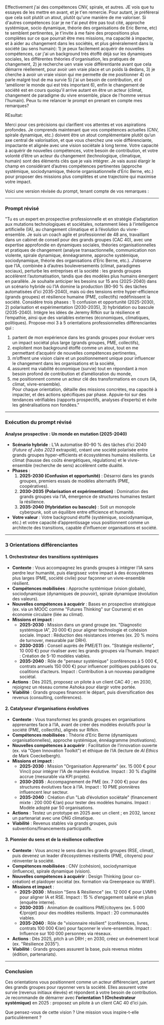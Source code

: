 Effectivement j'ai des compétences CNV, spirale, et autres. JE vois que tu essayes de les mettre en avant, et je t'en remercie. Pour autant, je préférerai que cela soit plutôt un atout, plutôt qu'une manière de me valoriser. Si d'autres compétences (car je ne t'ai peut être pas tout cité, approche systémique, socio dynamique, théorie des organisations de Eric Berne, etc) te semblent pertinentes, je t'invite à me faire des propositions plus complètes sur ce que pourrait être mes missions, ma capacité à impacter, et à aider au changement dans les sociétés, et plus généralement dans la société (au sens humain):  1) je peux facilement acquérir de nouvelles compétences, car j'ai un background très étoffé déjà sur les dynamiques sociales, les différentes théories d'organisation, les pratiques de changement, 2) je recherche uen vraie voie différentiante avant que cela démarre réellement, pour avoir uen vraie place et un poids là dedans, 3) je cherche à avoir un vraie vision qui me permette de me positionner 4) on parle malgré tout de ma survie 5) j'ai un besoin de contribution, et d 'améliorer le monde qui est très important 6), enfin le changement de société est en cours quoiqu'il arrive autant en être un acteur (climat, changement de paradigme du vivre ensemble, place de l'homme versus l'humain).
Peux tu me relancer le prompt en prenant en compte mes remarques?

REsultat:

Merci pour ces précisions qui clarifient vos attentes et vos aspirations profondes. Je comprends maintenant que vos compétences actuelles (CNV, spirale dynamique, etc.) doivent être un atout complémentaire plutôt qu’un axe central de valorisation, et que vous cherchez une voie différenciante, impactante et alignée avec une vision sociétale à long terme. Votre capacité à acquérir de nouvelles compétences, votre besoin de contribution, et votre volonté d’être un acteur du changement (technologique, climatique, humain) sont des éléments clés que je vais intégrer. Je vais aussi élargir le champ en considérant d’autres compétences pertinentes (approche systémique, sociodynamique, théorie organisationnelle d’Eric Berne, etc.) pour proposer des missions plus complètes et une trajectoire qui maximise votre impact.

Voici une version révisée du prompt, tenant compte de vos remarques :

---

### Prompt révisé
"Tu es un expert en prospective professionnelle et en stratégie d’adaptation aux mutations technologiques et sociétales, notamment liées à l’intelligence artificielle (IA), au changement climatique et à l’évolution du vivre-ensemble. Je suis un coach agile et professionnel de 48 ans, travaillant dans un cabinet de conseil pour des grands groupes (CAC 40), avec une expertise approfondie en dynamiques sociales, théories organisationnelles et pratiques de changement (analyse transactionnelle, communication non violente, spirale dynamique, énnéagramme, approche systémique, sociodynamique, théorie des organisations d’Eric Berne, etc.). J’observe que l’IA, combinée à d’autres bouleversements (climat, paradigmes sociaux), perturbe les entreprises et la société : les grands groupes accélèrent l’automatisation, tandis que des modèles plus humains émergent en parallèle. Je souhaite anticiper les besoins sur 15 ans (2025-2040) dans un scénario hybride où l’IA domine la production (80-90 % des tâches automatisées d’ici 2035-2040), mais où des tensions entre hyper-efficience (grands groupes) et résilience humaine (PME, collectifs) redéfinissent la société. Considère trois phases : 1) confusion et opportunité (2025-2030), 2) polarisation et expérimentation (2030-2035), 3) hybridation ou bascule (2035-2040). Intègre les idées de Jeremy Rifkin sur la résilience et l’empathie, ainsi que des variables externes (économiques, climatiques, politiques). Propose-moi 3 à 5 orientations professionnelles différenciantes qui :  
1) partent de mon expérience dans les grands groupes pour évoluer vers un impact sociétal plus large (grands groupes, PME, collectifs),  
2) exploitent mon background étoffé comme un atout, tout en me permettant d’acquérir de nouvelles compétences pertinentes,  
3) m’offrent une vision claire et un positionnement unique pour influencer le changement dans les organisations et la société,  
4) assurent ma viabilité économique (survie) tout en répondant à mon besoin profond de contribution et d’amélioration du monde,  
5) me positionnent comme un acteur clé des transformations en cours (IA, climat, vivre-ensemble).  
Pour chaque orientation, détaille des missions concrètes, ma capacité à impacter, et des actions spécifiques par phase. Appuie-toi sur des tendances vérifiables (rapports prospectifs, analyses d’experts) et évite les généralisations non fondées."

---

### Exécution du prompt révisé

#### Analyse prospective : Un monde en mutation (2025-2040)
- **Scénario hybride** : L’IA automatise 80-90 % des tâches d’ici 2040 (*Future of Jobs 2023* extrapolé), créant une société polarisée entre grands groupes hyper-efficients et écosystèmes humains résilients. Le climat (hausse des coûts énergétiques, régulations) et le vivre-ensemble (recherche de sens) accélèrent cette dualité.
- **Phases** :
  1. **2025-2030 (Confusion et opportunité)** : Désarroi dans les grands groupes, premiers essais de modèles alternatifs (PME, coopératives).
  2. **2030-2035 (Polarisation et expérimentation)** : Domination des grands groupes via l’IA, émergence de structures humaines testant la résilience.
  3. **2035-2040 (Hybridation ou bascule)** : Soit un monopole cyberpunk, soit un équilibre entre efficience et humanité.
- **Votre valeur** : Votre background étoffé (systémique, sociodynamique, etc.) et votre capacité d’apprentissage vous positionnent comme un architecte des transitions, capable d’influencer organisations et société.

---

### 3 Orientations différenciantes

#### 1. Orchestrateur des transitions systémiques
- **Contexte** : Vous accompagnez les grands groupes à intégrer l’IA sans perdre leur humanité, puis élargissez votre impact à des écosystèmes plus larges (PME, société civile) pour façonner un vivre-ensemble résilient.
- **Compétences mobilisées** : Approche systémique (vision globale), sociodynamique (dynamiques de pouvoir), spirale dynamique (évolution des valeurs).
- **Nouvelles compétences à acquérir** : Bases en prospective stratégique (ex. via un MOOC comme "Futures Thinking" sur Coursera) et en économie circulaire (liée au climat).
- **Missions et impact** :
  - **2025-2030** : Mission dans un grand groupe (ex. "Diagnostic systémique IA", 20 000 €) pour aligner technologie et cohésion sociale. Impact : Réduction des résistances internes (ex. 20 % moins de turnover, mesurable par DRH).
  - **2030-2035** : Conseil auprès de PME/ETI (ex. "Stratégie résiliente", 10 000 €) pour rivaliser avec les grands groupes via l’humain. Impact : Création de 5-10 modèles viables.
  - **2035-2040** : Rôle de "penseur systémique" (conférences à 5 000 €, contrats annuels 150 000 €) pour influencer politiques publiques ou coalitions d’acteurs. Impact : Contribution à un nouveau paradigme sociétal.
- **Actions** : Dès 2025, proposez un pilote à un client CAC 40 ; en 2030, rejoignez un réseau comme Ashoka pour élargir votre portée.
- **Viabilité** : Grands groupes financent le départ, puis diversification des revenus (consulting, conférences).

#### 2. Catalyseur d’organisations évolutives
- **Contexte** : Vous transformez les grands groupes en organisations apprenantes face à l’IA, avant de créer des modèles évolutifs pour la société (PME, collectifs), alignés sur Rifkin.
- **Compétences mobilisées** : Théorie d’Eric Berne (dynamiques organisationnelles), approche systémique, énnéagramme (motivations).
- **Nouvelles compétences à acquérir** : Facilitation de l’innovation ouverte (ex. via "Open Innovation Toolkit") et éthique de l’IA (lecture de *AI Ethics* de Mark Coeckelbergh).
- **Missions et impact** :
  - **2025-2030** : Mission "Organisation Apprenante" (ex. 15 000 € pour Vinci) pour intégrer l’IA de manière évolutive. Impact : 30 % d’agilité accrue (mesurable via KPI projets).
  - **2030-2035** : Accompagnement de PME (ex. 7 000 €) pour des structures évolutives face à l’IA. Impact : 10 PME pionnières influencent leur secteur.
  - **2035-2040** : Création d’un "Lab d’évolution sociétale" (financement mixte : 200 000 €/an) pour tester des modèles humains. Impact : Modèle adopté par 50 organisations.
- **Actions** : Testez un prototype en 2025 avec un client ; en 2032, lancez un partenariat avec une ONG climatique.
- **Viabilité** : Revenus stables via grands groupes, puis subventions/financements participatifs.

#### 3. Pionnier du sens et de la résilience collective
- **Contexte** : Vous ancrez le sens dans les grands groupes (RSE, climat), puis devenez un leader d’écosystèmes résilients (PME, citoyens) pour réinventer la société.
- **Compétences mobilisées** : CNV (cohésion), sociodynamique (influence), spirale dynamique (vision).
- **Nouvelles compétences à acquérir** : Design Thinking (pour co-création) et plaidoyer sociétal (ex. formation via Greenpeace ou WWF).
- **Missions et impact** :
  - **2025-2030** : Mission "Sens & Résilience" (ex. 12 000 € pour LVMH) pour aligner IA et RSE. Impact : 15 % d’engagement salarié en plus (enquête interne).
  - **2030-2035** : Animation de coalitions PME/citoyens (ex. 5 000 €/projet) pour des modèles résilients. Impact : 20 communautés viables.
  - **2035-2040** : Rôle de "visionnaire résilient" (conférences, livres, contrats 100 000 €/an) pour façonner le vivre-ensemble. Impact : Influence sur 100 000 personnes via réseaux.
- **Actions** : Dès 2025, pitch à un DRH ; en 2030, créez un événement local (ex. "Résilience 2035").
- **Viabilité** : Grands groupes assurent la base, puis revenus mixtes (édition, partenariats).

---

### Conclusion
Ces orientations vous positionnent comme un acteur différenciant, partant des grands groupes pour rayonner vers la société. Elles assurent votre survie (revenus initiaux élevés) et répondent à votre besoin de contribution. Je recommande de démarrer avec **l’orientation 1 (Orchestrateur systémique)** en 2025 : proposez un pilote à un client CAC 40 d’ici juin.

Que pensez-vous de cette vision ? Une mission vous inspire-t-elle particulièrement ?